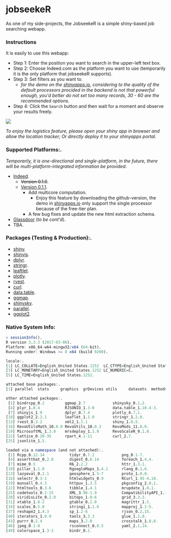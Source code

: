 # jobseekeR

As one of my side-projects, the JobseekeR is a simple shiny-based job searching webapp.

### Instructions
It is easily to use this webapp:
  + Step 1: Enter the position you want to search in the upper-left text box.
  + Step 2: Choose Indeed.com as the platform you want to use (temporarily it is the only platform that jobseekeR supports).
  + Step 3: Set filters as you want to.
    + *for the demo on the [shinyapps.io](https://nowhere.shinyapps.io/jobseekeR/), considering to the quality of the default processors procided in the backend is not that powerful enough, you'd better do not set too many records, 30 - 60 are the recommended options*.
  + Step 4: Click the `Search` button and then wait for a moment and observe your results freely.

<!-- <img src = "https://jackho327.github.io/jobseekeR/www/indeed_demo.gif" /><br> -->
![](www/indeed_demo.gif)

*To enjoy the logistics feature, please open your shiny app in browser and allow the location tracker; Or directly deploy it to your shinyapps portal.*

### Supported Platforms:.
  *Temporarily, it is one-directional and single-platform, in the future, there will be multi-platform-integrated information be provided.*
  + [Indeed](www.indeed.com).
      * ~~Version 0.1.0~~.
      * [Version 0.1.1](https://nowhere.shinyapps.io/jobseekeR/).
        * Add multicore computation.
          * Enjoy this feature by downloading the github-version, the demo in [shinyapps.io](https://nowhere.shinyapps.io/jobseekeR/) only support the single processor because of the free-tier plan.
        * A few bug fixes and update the new html extraction schema.
  + [Glassdoor](www.glassdoor.com) (*to be cont'd*).
  + TBA.

### Packages (Testing & Production):.
  + [shiny](https://shiny.rstudio.com/).
  + [shinyjs](https://github.com/daattali/shinyjs).
  + [dplyr](https://github.com/tidyverse/dplyr).
  + [stringr](https://github.com/tidyverse/stringr).
  + [leaftlet](https://rstudio.github.io/leaflet/).
  + [plotly](https://plot.ly/r/).
  + [rvest](https://cran.r-project.org/web/packages/rvest/index.html).
  + [curl](https://cran.r-project.org/web/packages/curl/index.html).
  + [data.table](https://cran.r-project.org/web/packages/data.table/index.html).
  + [ggmap](https://github.com/dkahle/ggmap).
  + [shinysky](https://github.com/AnalytixWare/ShinySky).
  + [parallel](http://stat.ethz.ch/R-manual/R-devel/library/parallel/doc/parallel.pdf).
  + [ggplot2](https://cran.r-project.org/web/packages/ggplot2/index.html).

### Native System Info:

```r
> sessionInfo().
R version 3.3.3 (2017-03-06).
Platform: x86_64-w64-mingw32/x64 (64-bit).
Running under: Windows >= 8 x64 (build 9200).

locale:.
[1] LC_COLLATE=English_United States.1252  LC_CTYPE=English_United States.1252.
[3] LC_MONETARY=English_United States.1252 LC_NUMERIC=C.
[5] LC_TIME=English_United States.1252.

attached base packages:.
[1] parallel  stats     graphics  grDevices utils     datasets  methods   base.

other attached packages:.
 [1] bindrcpp_0.2         ggmap_2.7            shinysky_0.1.2.
 [4] plyr_1.8.4           RJSONIO_1.3-0        data.table_1.10.4-3.
 [7] shinyjs_1.0          dplyr_0.7.4          plotly_4.7.1.
[10] ggplot2_2.2.1        leaflet_1.1.0        stringr_1.2.0.
[13] rvest_0.3.2          xml2_1.1.1           shiny_1.0.5.
[16] RevoUtilsMath_10.0.0 RevoUtils_10.0.3     RevoMods_11.0.0.
[19] MicrosoftML_1.3.0    mrsdeploy_1.1.0      RevoScaleR_9.1.0.
[22] lattice_0.20-35      rpart_4.1-11         curl_2.7.
[25] jsonlite_1.5.

loaded via a namespace (and not attached):.
 [1] Rcpp_0.12.14           tidyr_0.7.2            png_0.1-7.
 [4] assertthat_0.2.0       digest_0.6.14          foreach_1.4.4.
 [7] mime_0.5               R6_2.2.2               httr_1.3.1.
[10] pillar_1.1.0           RgoogleMaps_1.4.1      rlang_0.1.6.
[13] lazyeval_0.2.1         geosphere_1.5-7        proto_1.0.0.
[16] selectr_0.3-1          htmlwidgets_0.9        RCurl_1.95-4.10.
[19] munsell_0.4.3          httpuv_1.3.5           pkgconfig_2.0.1.
[22] htmltools_0.3.6        tibble_1.4.1           mrupdate_1.0.1.
[25] codetools_0.2-15       XML_3.98-1.9           CompatibilityAPI_1.1.0.
[28] viridisLite_0.2.0      bitops_1.0-6           grid_3.3.3.
[31] xtable_1.8-2           gtable_0.2.0           magrittr_1.5.
[34] scales_0.5.0           stringi_1.1.6          mapproj_1.2-5.
[37] reshape2_1.4.3         sp_1.2-6               rjson_0.2.15.
[40] iterators_1.0.9        tools_3.3.3            glue_1.2.0.
[43] purrr_0.2.4            maps_3.2.0             crosstalk_1.0.0.
[46] jpeg_0.1-8             rsconnect_0.8.5        yaml_2.1.14.
[49] colorspace_1.3-2       bindr_0.1.
```